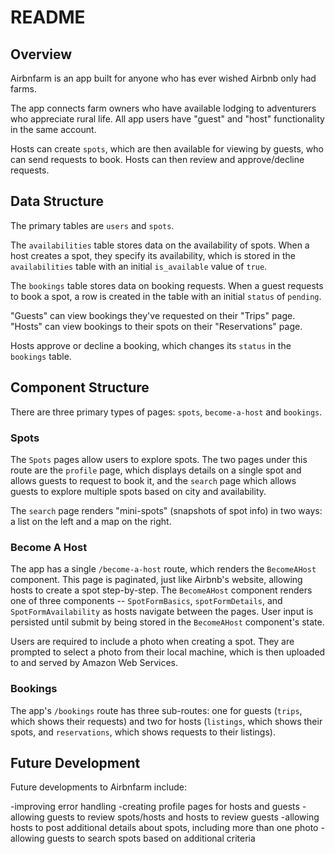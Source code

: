 # README

## Overview
Airbnfarm is an app built for anyone who has ever wished Airbnb only had farms.

The app connects farm owners who have available lodging to adventurers who appreciate rural life. All app users have "guest" and "host" functionality in the same account.

Hosts can create `spots`, which are then available for viewing by guests, who can send requests to book. Hosts can then review and approve/decline requests.

## Data Structure

The primary tables are `users` and `spots`.

The `availabilities` table stores data on the availability of spots. When a host creates a spot, they specify its availability, which is stored in the `availabilities` table with an initial `is_available` value of `true`.

The `bookings` table stores data on booking requests. When a guest requests to book a spot, a row is created in the table with an initial `status` of `pending`.

"Guests" can view bookings they've requested on their "Trips" page. "Hosts" can view bookings to their spots on their "Reservations" page.

Hosts approve or decline a booking, which changes its `status` in the `bookings` table.

## Component Structure

There are three primary types of pages: `spots`, `become-a-host` and `bookings`.

### Spots

The `Spots` pages allow users to explore spots. The two pages under this route are the `profile` page, which displays details on a single spot and allows guests to request to book it, and the `search` page which allows guests to explore multiple spots based on city and availability.

The `search` page renders "mini-spots" (snapshots of spot info) in two ways: a list on the left and a map on the right.

### Become A Host

The app has a single `/become-a-host` route, which renders the `BecomeAHost` component. This page is paginated, just like Airbnb's website, allowing hosts to create a spot step-by-step. The `BecomeAHost` component renders one of three components -- `SpotFormBasics`, `spotFormDetails`, and `SpotFormAvailability` as hosts navigate between the pages. User input is persisted until submit by being stored in the `BecomeAHost` component's state.

Users are required to include a photo when creating a spot. They are prompted to select a photo from their local machine, which is then uploaded to and served by Amazon Web Services.

### Bookings

The app's `/bookings` route has three sub-routes: one for guests (`trips`, which shows their requests) and two for hosts (`listings`, which shows their spots, and `reservations`, which shows requests to their listings).

## Future Development

Future developments to Airbnfarm include:

-improving error handling
-creating profile pages for hosts and guests
-allowing guests to review spots/hosts and hosts to review guests
-allowing hosts to post additional details about spots, including more than one photo
-allowing guests to search spots based on additional criteria
